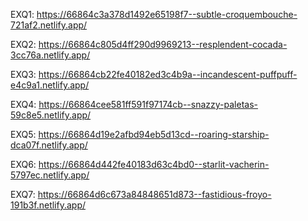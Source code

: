 
EXQ1: https://66864c3a378d1492e65198f7--subtle-croquembouche-721af2.netlify.app/

EXQ2: https://66864c805d4ff290d9969213--resplendent-cocada-3cc76a.netlify.app/

EXQ3: https://66864cb22fe40182ed3c4b9a--incandescent-puffpuff-e4c9a1.netlify.app/

EXQ4: https://66864cee581ff591f97174cb--snazzy-paletas-59c8e5.netlify.app/

EXQ5: https://66864d19e2afbd94eb5d13cd--roaring-starship-dca07f.netlify.app/

EXQ6: https://66864d442fe40183d63c4bd0--starlit-vacherin-5797ec.netlify.app/

EXQ7: https://66864d6c673a84848651d873--fastidious-froyo-191b3f.netlify.app/

